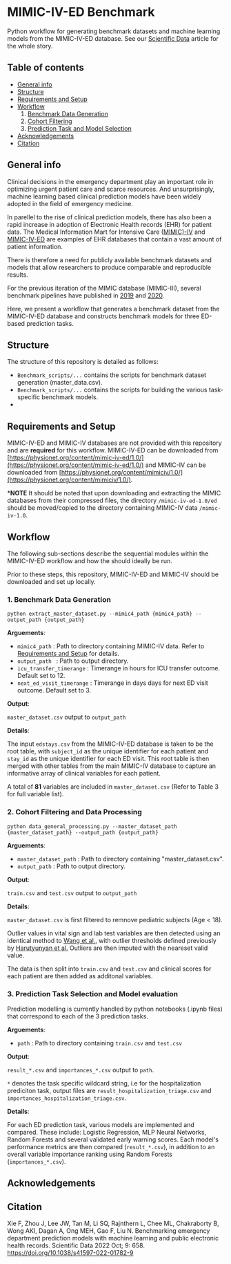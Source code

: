 MIMIC-IV-ED Benchmark
=========================

Python workflow for generating benchmark datasets and machine learning models from the MIMIC-IV-ED database. See our [Scientific Data](https://www.nature.com/articles/s41597-022-01782-9) article for the whole story.

## Table of contents
* [General info](#general-info)
* [Structure](#structure)
* [Requirements and Setup](#requirements-and-setup)
* [Workflow](#workflow)
    1. [Benchmark Data Generation](#1-benchmark-data-generation)
    2. [Cohort Filtering](#2-cohort-filtering-and-data-processing)
    3. [Prediction Task and Model Selection](#3-prediction-task-selection-and-model-evaluation)
* [Acknowledgements](#acknowledgements)
* [Citation](#citation)

## General info

Clinical decisions in the emergency department play an important role in optimizing urgent patient care and scarce resources. And unsurprisingly, machine learning based clinical prediction models have been widely adopted in the field of emergency medicine.

In parellel to the rise of clinical prediction models, there has also been a rapid increase in adoption of Electronic Health records (EHR) for patient data. The Medical Information Mart for Intensive Care ([MIMIC)-IV]((https://physionet.org/content/mimiciv/1.0/)) and [MIMIC-IV-ED](https://physionet.org/content/mimic-iv-ed/1.0/) are examples of EHR databases that contain a vast amount of patient information.

There is therefore a need for publicly available benchmark datasets and models that allow researchers to produce comparable and reproducible results. 

For the previous iteration of the MIMIC database (MIMIC-III), several benchmark pipelines have published in [2019](https://github.com/YerevaNN/mimic3-benchmarks) and [2020](https://github.com/MLforHealth/MIMIC_Extract).

Here, we present a workflow that generates a benchmark dataset from the MIMIC-IV-ED database and constructs benchmark models for three ED-based prediction tasks.


## Structure

The structure of this repository is detailed as follows:

- `Benchmark_scripts/...` contains the scripts for benchmark dataset generation (master_data.csv).
- `Benchmark_scripts/...` contains the scripts for building the various task-specific benchmark models.
-  

## Requirements and Setup
MIMIC-IV-ED and MIMIC-IV databases are not provided with this repository and are **required** for this workflow. MIMIC-IV-ED can be downloaded from [https://physionet.org/content/mimic-iv-ed/1.0/](https://physionet.org/content/mimic-iv-ed/1.0/) and MIMIC-IV can be downloaded from [https://physionet.org/content/mimiciv/1.0/](https://physionet.org/content/mimiciv/1.0/).

***NOTE** It should be noted that upon downloading and extracting the MIMIC databases from their compressed files, the directory `/mimic-iv-ed-1.0/ed` should be moved/copied to the directory containing MIMIC-IV data `/mimic-iv-1.0`.

## Workflow

The following sub-sections describe the sequential modules within the MIMIC-IV-ED workflow and how the should ideally be run.

Prior to these steps, this repository, MIMIC-IV-ED and MIMIC-IV should be downloaded and set up locally. 

### 1. Benchmark Data Generation
~~~
python extract_master_dataset.py --mimic4_path {mimic4_path} --output_path {output_path}
~~~

**Arguements**:

- `mimic4_path` : Path to directory containing MIMIC-IV data. Refer to [Requirements and Setup](#requirements-and-setup) for details.
- `output_path ` : Path to output directory.
- `icu_transfer_timerange` : Timerange in hours for ICU transfer outcome. Default set to 12. 
- `next_ed_visit_timerange` : Timerange in days days for next ED visit outcome. Default set to 3.

**Output**:

`master_dataset.csv` output to `output_path`

**Details**:

The input `edstays.csv` from the MIMIC-IV-ED database is taken to be the root table, with `subject_id` as the unique identifier for each patient and `stay_id` as the unique identifier for each ED visit. This root table is then merged with other tables from the main MIMIC-IV database to capture an informative array of clinical variables for each patient.

A total of **81** variables are included in `master_dataset.csv` (Refer to Table 3 for full variable list).


### 2. Cohort Filtering and Data Processing
~~~
python data_general_processing.py --master_dataset_path {master_dataset_path} --output_path {output_path}
~~~

**Arguements**:

- `master_dataset_path` : Path to directory containing "master_dataset.csv".
- `output_path` : Path to output directory.

**Output**:

`train.csv` and `test.csv` output to `output_path`

**Details**:

`master_dataset.csv` is first filtered to remnove pediatric subjects (Age < 18).

Outlier values in vital sign and lab test variables are then detected using an identical method to [Wang et al.](https://github.com/MLforHealth/MIMIC_Extract), with outlier thresholds defined previously by [Harutyunyan et al.](https://github.com/YerevaNN/mimic3-benchmarks) Outliers are then imputed with the neareset valid value.

The data is then split into `train.csv` and `test.csv` and clinical scores for each patient are then added as additonal variables.


### 3. Prediction Task Selection and Model evaluation

Prediction modelling is currently handled by python notebooks (.ipynb files) that correspond to each of the 3 prediction tasks.

**Arguements**:

- `path` : Path to directory containing `train.csv` and `test.csv`

**Output**:

`result_*.csv` and `importances_*.csv` output to `path`.

`*` denotes the task specific wildcard string, i.e for the hospitalization prediciton task, output files are `result_hospitalization_triage.csv` and `importances_hospitalization_triage.csv`.

**Details**:

For each ED prediction task, various models are implemented and compared. These include: Logistic Regression, MLP Neural Networks, Random Forests and several validated early warning scores. Each model's performance metrics are then compared (`result_*.csv`), in addition to an overall variable importance ranking using Random Forests (`importances_*.csv`).


## Acknowledgements

## Citation

Xie F, Zhou J, Lee JW, Tan M, Li SQ, Rajnthern L, Chee ML, Chakraborty B, Wong AKI, Dagan A, Ong MEH, Gao F, Liu N. Benchmarking emergency department prediction models with machine learning and public electronic health records. Scientific Data 2022 Oct; 9: 658. <https://doi.org/10.1038/s41597-022-01782-9>


